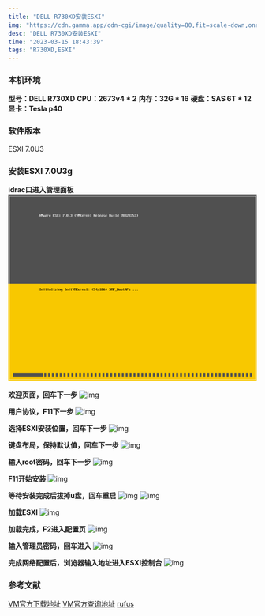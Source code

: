 ```yaml
---
title: "DELL R730XD安装ESXI"
img: "https://cdn.gamma.app/cdn-cgi/image/quality=80,fit=scale-down,onerror=redirect,width=500/a6uyzivr086smdy/bcde7aa37d204865b27a758dcb271fa6/original/u-4010697962-4143975424-fm-253-app-120-f-JPEG-fmt-auto-q-75.jpg"
desc: "DELL R730XD安装ESXI"
time: "2023-03-15 18:43:39"
tags: "R730XD,ESXI"
---
```


### 本机环境
**型号：DELL R730XD**
**CPU：2673v4 * 2**
**内存：32G * 16**
**硬盘：SAS 6T * 12**
**显卡：Tesla p40**

### 软件版本
ESXI 7.0U3

### 安装ESXI 7.0U3g
**idrac口进入管理面板**
![img](../img/esxi/3.png)

**欢迎页面，回车下一步**
![img](img/esxi/4.png)

**用户协议，F11下一步**
![img](img/esxi/5.png)

**选择ESXI安装位置，回车下一步**
![img](img/esxi/6.png)

**键盘布局，保持默认值，回车下一步**
![img](img/esxi/7.png)

**输入root密码，回车下一步**
![img](img/esxi/8.png)

**F11开始安装**
![img](img/esxi/9.png)

**等待安装完成后拔掉u盘，回车重启**
![img](img/esxi/10.png)
![img](img/esxi/11.png)

**加载ESXI**
![img](img/esxi/12.png)

**加载完成，F2进入配置页**
![img](img/esxi/13.png)

**输入管理员密码，回车进入**
![img](img/esxi/14.png)

**完成网络配置后，浏览器输入地址进入ESXI控制台**
![img](img/esxi/15.png)


### 参考文献
[VM官方下载地址](https://customerconnect.vmware.com/cn/downloads/info/slug/datacenter_cloud_infrastructure/vmware_vsphere/7_0)
[VM官方查询地址](https://www.vmware.com/resources/compatibility/search.php)
[rufus](http://rufus.ie/en/)

